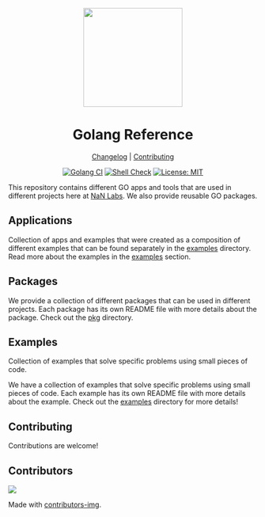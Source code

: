 <div align="center">
<p>
    <img
        style="width: 200px"
        width="200"
        src="https://avatars.githubusercontent.com/u/4426989?s=200&v=4"
    >
</p>
<h1>Golang Reference</h1>

[Changelog](#) |
[Contributing](./CONTRIBUTING.md)

</div>
<div align="center">

[![Golang CI][gocibadge]][gociurl]
[![Shell Check][shellcheckbadge]][shellcheckurl]
[![License: MIT][licensebadge]][licenseurl]

</div>

This repository contains different GO apps and tools that are used in different projects here at [NaN Labs](https://www.nanlabs.com/). We also provide reusable GO packages.

## Applications

Collection of apps and examples that were created as a composition of different examples that
can be found separately in the [examples](./examples/) directory.
Read more about the examples in the [examples](#examples) section.

## Packages

We provide a collection of different packages that can be used in different projects. Each package has its own README file with more details about the package. Check out the [pkg](./pkg/) directory.

## Examples

Collection of examples that solve specific problems using small pieces of code.

We have a collection of examples that solve specific problems using small pieces of code. Each example has its own README file with more details about the example. Check out the [examples](./examples/) directory for more details!

## Contributing

Contributions are welcome!

## Contributors

<a href="https://github.com/nanlabs/nancy.go/contributors">
  <img src="https://contrib.rocks/image?repo=nanlabs/nancy.go"/>
</a>

Made with [contributors-img](https://contrib.rocks).

[gocibadge]: https://github.com/nanlabs/nancy.go/actions/workflows/go-ci.yml/badge.svg
[shellcheckbadge]: https://github.com/nanlabs/nancy.go/actions/workflows/shellcheck.yml/badge.svg
[licensebadge]: https://img.shields.io/badge/License-MIT-blue.svg
[gociurl]: https://github.com/nanlabs/nancy.go/actions/workflows/go-ci.yml
[shellcheckurl]: https://github.com/nanlabs/nancy.go/actions/workflows/shellcheck.yml
[licenseurl]: https://github.com/nanlabs/nancy.go/blob/main/LICENSE
